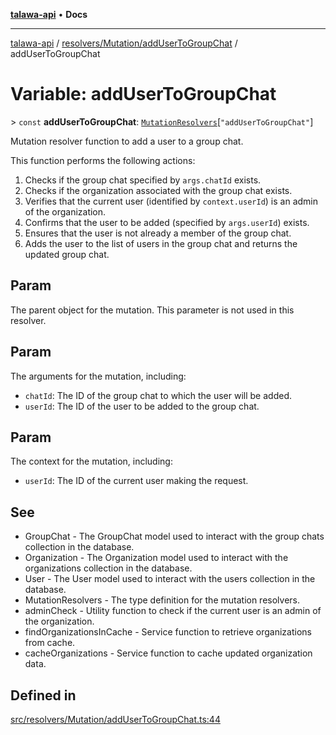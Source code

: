 [**talawa-api**](../../../../README.md) • **Docs**

***

[talawa-api](../../../../modules.md) / [resolvers/Mutation/addUserToGroupChat](../README.md) / addUserToGroupChat

# Variable: addUserToGroupChat

\> `const` **addUserToGroupChat**: [`MutationResolvers`](../../../../types/generatedGraphQLTypes/type-aliases/MutationResolvers.md)\[`"addUserToGroupChat"`\]

Mutation resolver function to add a user to a group chat.

This function performs the following actions:
1. Checks if the group chat specified by `args.chatId` exists.
2. Checks if the organization associated with the group chat exists.
3. Verifies that the current user (identified by `context.userId`) is an admin of the organization.
4. Confirms that the user to be added (specified by `args.userId`) exists.
5. Ensures that the user is not already a member of the group chat.
6. Adds the user to the list of users in the group chat and returns the updated group chat.

## Param

The parent object for the mutation. This parameter is not used in this resolver.

## Param

The arguments for the mutation, including:
  - `chatId`: The ID of the group chat to which the user will be added.
  - `userId`: The ID of the user to be added to the group chat.

## Param

The context for the mutation, including:
  - `userId`: The ID of the current user making the request.

## See

 - GroupChat - The GroupChat model used to interact with the group chats collection in the database.
 - Organization - The Organization model used to interact with the organizations collection in the database.
 - User - The User model used to interact with the users collection in the database.
 - MutationResolvers - The type definition for the mutation resolvers.
 - adminCheck - Utility function to check if the current user is an admin of the organization.
 - findOrganizationsInCache - Service function to retrieve organizations from cache.
 - cacheOrganizations - Service function to cache updated organization data.

## Defined in

[src/resolvers/Mutation/addUserToGroupChat.ts:44](https://github.com/PalisadoesFoundation/talawa-api/blob/0e711c6a6b57f55ab5776fc9c8edfc5ebc0b3d70/src/resolvers/Mutation/addUserToGroupChat.ts#L44)
